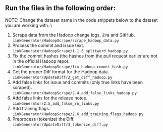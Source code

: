 ## Run the files in the following order: 
NOTE: Change the dataset name in the code snippets below to the dataset you are working with. \
1. Scrape data from the Hadoop change logs, Jira and GitHub. \
`LinkGenerator/HadoopScrape/scrape_hadoop_data.py`
2. Process the commit and issue text. \
`LinkGenerator/HadoopScrape/1-1.5_splitword_hadoop.py` 
3. Fix the commit hashes (the hashes from the pull request earlier are not in the official Hadoop repo). \
`LinkGenerator/HadoopScrape/fix_hadoop_commit_hash.py` 
4. Get the proper Diff format for the Hadoop data. \
`LinkGenerator/UpdateDiff/2_get_diff_hadoop.py`
5. Add false links for issue and commits (only true links have been scraped). \
`LinkGenerator/HadoopScrape/2.4_add_false_links_hadoop.py` 
6. Add false links for the release notes. \
`LinkGenerator/2.5_add_false_rn_links.py` 
7. Add training flags. \
`LinkGenerator/HadoopScrape/2.6_add_training_flags_hadoop.py`
8. Preprocess (tokenize) the Diff. \
`LinkGenerator/UpdateDiff/3_tokenize_diff.py`


